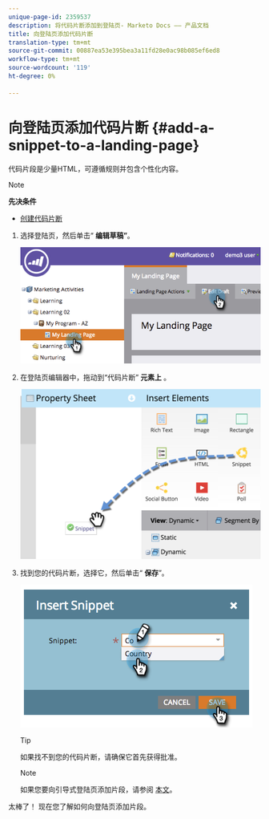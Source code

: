 ```yaml
---
unique-page-id: 2359537
description: 将代码片断添加到登陆页- Marketo Docs —— 产品文档
title: 向登陆页添加代码片断
translation-type: tm+mt
source-git-commit: 00887ea53e395bea3a11fd28e0ac98b085ef6ed8
workflow-type: tm+mt
source-wordcount: '119'
ht-degree: 0%

---
```



# 向登陆页添加代码片断 {#add-a-snippet-to-a-landing-page}

代码片段是少量HTML，可遵循规则并包含个性化内容。

>[!NOTE]
>
>**先决条件**
>
>* [创建代码片断](../../../../product-docs/personalization/segmentation-and-snippets/snippets/create-a-snippet.md)

>



1. 选择登陆页，然后单击“ **编辑草稿”**。

   ![](assets/image2014-9-16-15-3a4-3a28.png)

1. 在登陆页编辑器中，拖动到“代码片断” **元素上** 。

   ![](assets/image2015-5-21-12-3a46-3a34.png)

1. 找到您的代码片断，选择它，然后单击“ **保存**”。

   ![](assets/image2014-9-16-15-3a4-3a14.png)

   >[!TIP]
   >
   >如果找不到您的代码片断，请确保它首先获得批准。

   >[!NOTE]
   >
   >如果您要向引导式登陆页添加片段，请参阅 [本文](https://docs.marketo.com/display/public/DOCS/Create+a+Guided+Landing+Page+Template)。

太棒了！ 现在您了解如何向登陆页添加片段。

